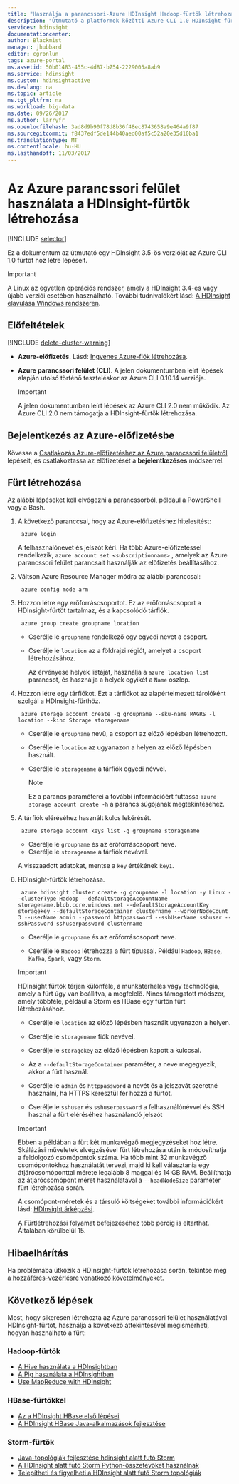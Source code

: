 ```yaml
---
title: "Használja a parancssori-Azure HDInsight Hadoop-fürtök létrehozása |} Microsoft Docs"
description: "Útmutató a platformok közötti Azure CLI 1.0 HDInsight-fürtök létrehozásához."
services: hdinsight
documentationcenter: 
author: Blackmist
manager: jhubbard
editor: cgronlun
tags: azure-portal
ms.assetid: 50b01483-455c-4d87-b754-2229005a8ab9
ms.service: hdinsight
ms.custom: hdinsightactive
ms.devlang: na
ms.topic: article
ms.tgt_pltfrm: na
ms.workload: big-data
ms.date: 09/26/2017
ms.author: larryfr
ms.openlocfilehash: 3ad8d9b90f78d8b36f48ec8743658a9e464a9f87
ms.sourcegitcommit: f8437edf5de144b40aed00af5c52a20e35d10ba1
ms.translationtype: MT
ms.contentlocale: hu-HU
ms.lasthandoff: 11/03/2017
---
```

# <a name="create-hdinsight-clusters-using-the-azure-cli"></a>Az Azure parancssori felület használata a HDInsight-fürtök létrehozása

[!INCLUDE [selector](../../includes/hdinsight-create-linux-cluster-selector.md)]

Ez a dokumentum az útmutató egy HDInsight 3.5-ös verzióját az Azure CLI 1.0 fürtöt hoz létre lépéseit.

> [!IMPORTANT]
> A Linux az egyetlen operációs rendszer, amely a HDInsight 3.4-es vagy újabb verziói esetében használható. További tudnivalókért lásd: [A HDInsight elavulása Windows rendszeren](hdinsight-component-versioning.md#hdinsight-windows-retirement).


## <a name="prerequisites"></a>Előfeltételek

[!INCLUDE [delete-cluster-warning](../../includes/hdinsight-delete-cluster-warning.md)]

* **Azure-előfizetés**. Lásd: [Ingyenes Azure-fiók létrehozása](https://azure.microsoft.com/documentation/videos/get-azure-free-trial-for-testing-hadoop-in-hdinsight/).

* **Azure parancssori felület (CLI)**. A jelen dokumentumban leírt lépések alapján utolsó történő teszteléskor az Azure CLI 0.10.14 verziója.

    > [!IMPORTANT]
    > A jelen dokumentumban leírt lépések az Azure CLI 2.0 nem működik. Az Azure CLI 2.0 nem támogatja a HDInsight-fürtök létrehozása.

## <a name="log-in-to-your-azure-subscription"></a>Bejelentkezés az Azure-előfizetésbe

Kövesse a [Csatlakozás Azure-előfizetéshez az Azure parancssori felületről](../xplat-cli-connect.md) lépéseit, és csatlakoztassa az előfizetését a **bejelentkezéses** módszerrel.

## <a name="create-a-cluster"></a>Fürt létrehozása

Az alábbi lépéseket kell elvégezni a parancssorból, például a PowerShell vagy a Bash.

1. A következő paranccsal, hogy az Azure-előfizetéshez hitelesítést:

        azure login

    A felhasználónevet és jelszót kéri. Ha több Azure-előfizetéssel rendelkezik, `azure account set <subscriptionname>` , amelyek az Azure parancssori felület parancsait használják az előfizetés beállításához.

2. Váltson Azure Resource Manager módra az alábbi paranccsal:

        azure config mode arm

3. Hozzon létre egy erőforráscsoportot. Ez az erőforráscsoport a HDInsight-fürtöt tartalmaz, és a kapcsolódó tárfiók.

        azure group create groupname location

    * Cserélje le `groupname` rendelkező egy egyedi nevet a csoport.

    * Cserélje le `location` az a földrajzi régiót, amelyet a csoport létrehozásához.

       Az érvényese helyek listáját, használja a `azure location list` parancsot, és használja a helyek egyikét a `Name` oszlop.

4. Hozzon létre egy tárfiókot. Ezt a tárfiókot az alapértelmezett tárolóként szolgál a HDInsight-fürthöz.

        azure storage account create -g groupname --sku-name RAGRS -l location --kind Storage storagename

    * Cserélje le `groupname` nevű, a csoport az előző lépésben létrehozott.

    * Cserélje le `location` az ugyanazon a helyen az előző lépésben használt.

    * Cserélje le `storagename` a tárfiók egyedi névvel.

        > [!NOTE]
        > Ez a parancs paraméterei a további információért futtassa `azure storage account create -h` a parancs súgójának megtekintéséhez.

5. A tárfiók eléréséhez használt kulcs lekérését.

        azure storage account keys list -g groupname storagename

    * Cserélje le `groupname` és az erőforráscsoport neve.
    * Cserélje le `storagename` a tárfiók nevével.

     A visszaadott adatokat, mentse a `key` értékének `key1`.

6. HDInsight-fürtök létrehozása.

        azure hdinsight cluster create -g groupname -l location -y Linux --clusterType Hadoop --defaultStorageAccountName storagename.blob.core.windows.net --defaultStorageAccountKey storagekey --defaultStorageContainer clustername --workerNodeCount 3 --userName admin --password httppassword --sshUserName sshuser --sshPassword sshuserpassword clustername

    * Cserélje le `groupname` és az erőforráscsoport neve.

    * Cserélje le `Hadoop` létrehozza a fürt típussal. Például `Hadoop`, `HBase`, `Kafka`, `Spark`, vagy `Storm`.

     > [!IMPORTANT]
     > HDInsight fürtök térjen különféle, a munkaterhelés vagy technológia, amely a fürt úgy van beállítva, a megfelelő. Nincs támogatott módszer, amely többféle, például a Storm és HBase egy fürtön fürt létrehozásához.

    * Cserélje le `location` az előző lépésben használt ugyanazon a helyen.

    * Cserélje le `storagename` fiók nevével.

    * Cserélje le `storagekey` az előző lépésben kapott a kulccsal.

    * Az a `--defaultStorageContainer` paraméter, a neve megegyezik, akkor a fürt használ.

    * Cserélje le `admin` és `httppassword` a nevét és a jelszavát szeretné használni, ha HTTPS keresztül fér hozzá a fürtöt.

    * Cserélje le `sshuser` és `sshuserpassword` a felhasználónévvel és SSH használ a fürt eléréséhez használandó jelszót

    > [!IMPORTANT]
    > Ebben a példában a fürt két munkavégző megjegyzéseket hoz létre. Skálázási műveletek elvégzésével fürt létrehozása után is módosíthatja a feldolgozó csomópontok száma. Ha több mint 32 munkavégző csomópontokhoz használatát tervezi, majd ki kell választania egy átjárócsomóponttal mérete legalább 8 maggal és 14 GB RAM. Beállíthatja az átjárócsomópont méret használatával a `--headNodeSize` paraméter fürt létrehozása során.
    >
    > A csomópont-méretek és a társuló költségeket további információkért lásd: [HDInsight árképzési](https://azure.microsoft.com/pricing/details/hdinsight/).

    A Fürtlétrehozási folyamat befejezéséhez több percig is eltarthat. Általában körülbelül 15.

## <a name="troubleshoot"></a>Hibaelhárítás

Ha problémába ütközik a HDInsight-fürtök létrehozása során, tekintse meg [a hozzáférés-vezérlésre vonatkozó követelményeket](hdinsight-administer-use-portal-linux.md#create-clusters).

## <a name="next-steps"></a>Következő lépések

Most, hogy sikeresen létrehozta az Azure parancssori felület használatával HDInsight-fürtöt, használja a következő áttekintésével megismerheti, hogyan használható a fürt:

### <a name="hadoop-clusters"></a>Hadoop-fürtök

* [A Hive használata a HDInsightban](hadoop/hdinsight-use-hive.md)
* [A Pig használata a HDInsightban](hadoop/hdinsight-use-pig.md)
* [Use MapReduce with HDInsight](hadoop/hdinsight-use-mapreduce.md)

### <a name="hbase-clusters"></a>HBase-fürtökkel

* [Az a HDInsight HBase első lépései](hbase/apache-hbase-tutorial-get-started-linux.md)
* [A HDInsight HBase Java-alkalmazások fejlesztése](hbase/apache-hbase-build-java-maven-linux.md)

### <a name="storm-clusters"></a>Storm-fürtök

* [Java-topológiák fejlesztése hdinsight alatt futó Storm](storm/apache-storm-develop-java-topology.md)
* [A HDInsight alatt futó Storm Python-összetevőket használnak](storm/apache-storm-develop-python-topology.md)
* [Telepítheti és figyelheti a HDInsight alatt futó Storm topológiák](storm/apache-storm-deploy-monitor-topology-linux.md)
